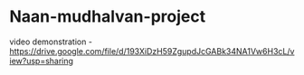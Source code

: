 # Naan-mudhalvan-project

video demonstration - https://drive.google.com/file/d/193XiDzH59ZgupdJcGABk34NA1Vw6H3cL/view?usp=sharing
